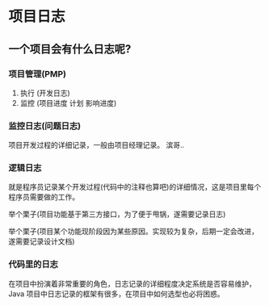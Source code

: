 # 项目日志

## 一个项目会有什么日志呢?

### 项目管理(PMP)

1. 执行 (开发日志) 
2. 监控 (项目进度 计划 影响进度)

### 监控日志(问题日志)

项目开发过程的详细记录，一般由项目经理记录。 滨哥..


### 逻辑日志

就是程序员记录某个开发过程(代码中的注释也算吧)的详细情况，这是项目里每个程序员需要做的工作。

举个栗子(项目功能基于第三方接口，为了便于甩锅，遂需要记录日志)

举个栗子(项目某个功能现阶段因为某些原因。实现较为复杂，后期一定会改进，遂需要记录设计文档)

### 代码里的日志

在项目中扮演着非常重要的角色，日志记录的详细程度决定系统是否容易维护，Java 项目中日志记录的框架有很多，在项目中如何选型也必将困惑。

